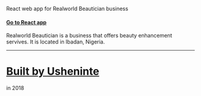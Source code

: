 React web app for Realworld Beautician business
#### [Go to React app](https://realworld-beautician.netlify.com/)

Realworld Beautician is a business that offers beauty enhancement servives. It is located in Ibadan, Nigeria.

- - -

# [Built by Usheninte](https://twitter.com/Usheninte)
in 2018